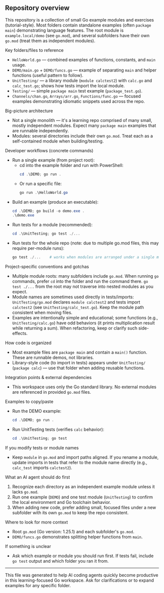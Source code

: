 ## Repository overview

This repository is a collection of small Go example modules and exercises (tutorial-style). Most folders contain standalone examples (often `package main`) demonstrating language features. The root module is `example.local/demo` (see `go.mod`), and several subfolders have their own `go.mod` (treat them as independent modules).

Key folders/files to reference
- `HelloWorld.go` — combined examples of functions, constants, and `main` usage.
- `DEMO/main.go` + `DEMO/funcs.go` — example of separating `main` and helper functions (useful pattern to follow).
- `UnitTesting/` — a library module (`module calctest2`) with `calc.go` and `calc_test.go`; shows how tests import the local module.
- `Testing/` — simple `package main` test example (`package_test.go`).
- `Channels/chan.go`, `Arrays/arr.go`, `Functions/func.go` — focused examples demonstrating idiomatic snippets used across the repo.

Big-picture architecture
- Not a single monolith — it's a learning repo comprised of many small, mostly independent modules. Expect many `package main` examples that are runnable independently.
- Modules: several directories include their own `go.mod`. Treat each as a self-contained module when building/testing.

Developer workflows (concrete commands)
- Run a single example (from project root):
  - cd into the example folder and run with PowerShell:
    ```powershell
    cd .\DEMO; go run .
    ```
  - Or run a specific file:
    ```powershell
    go run .\HelloWorld.go
    ```
- Build an example (produce an executable):
  ```powershell
  cd .\DEMO; go build -o demo.exe .
  .\demo.exe
  ```
- Run tests for a module (recommended):
  ```powershell
  cd .\UnitTesting; go test ./...
  ```
- Run tests for the whole repo (note: due to multiple go.mod files, this may require per-module runs):
  ```powershell
  go test ./...    # works when modules are arranged under a single module, otherwise run per-folder
  ```

Project-specific conventions and gotchas
- Multiple module roots: many subfolders include `go.mod`. When running `go` commands, prefer `cd` into the folder and run the command there. `go test ./...` from the root may not traverse into nested modules as you expect.
- Module names are sometimes used directly in tests/imports: `UnitTesting/go.mod` declares `module calctest2` and tests import `calctest2` (see `UnitTesting/calc_test.go`). Keep the module path consistent when moving files.
- Examples are intentionally simple and educational; some functions (e.g., `UnitTesting/calc.go`) have odd behaviors (it prints multiplication result while returning a sum). When refactoring, keep or clarify such side-effects.

How code is organized
- Most example files are `package main` and contain a `main()` function. These are runnable demos, not libraries.
- Library-style code (to import in tests) appears under `UnitTesting/` (`package calc`) — use that folder when adding reusable functions.

Integration points & external dependencies
- This workspace uses only the Go standard library. No external modules are referenced in provided `go.mod` files.

Examples to copy/paste
- Run the DEMO example:
  ```powershell
  cd .\DEMO; go run .
  ```
- Run UnitTesting tests (verifies `calc` behavior):
  ```powershell
  cd .\UnitTesting; go test
  ```

If you modify tests or module names
- Keep `module` in `go.mod` and import paths aligned. If you rename a module, update imports in tests that refer to the module name directly (e.g., `calc_test` imports `calctest2`).

What an AI agent should do first
1. Recognize each directory as an independent example module unless it lacks `go.mod`.
2. Run one example (`DEMO`) and one test module (`UnitTesting`) to confirm the local environment and Go toolchain behavior.
3. When adding new code, prefer adding small, focused files under a new subfolder with its own `go.mod` to keep the repo consistent.

Where to look for more context
- Root `go.mod` (Go version: 1.25.1) and each subfolder's `go.mod`.
- `DEMO/funcs.go` demonstrates splitting helper functions from `main`.

If something is unclear
- Ask which example or module you should run first. If tests fail, include `go test` output and which folder you ran it from.

---
This file was generated to help AI coding agents quickly become productive in this learning-focused Go workspace. Ask for clarifications or to expand examples for any specific folder.
